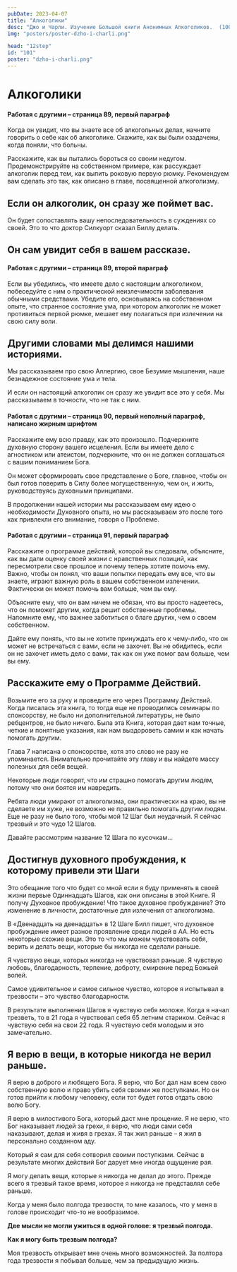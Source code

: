 ```yaml
---
pubDate: 2023-04-07
title: "Алкоголики"
desc: "Джо и Чарли. Изучение Большой книги Анонимных Алкоголиков.  (100)"
img: "posters/poster-dzho-i-charli.png"

head: "12step"
id: "101"
poster: "dzho-i-charli.png"
---
```


# Алкоголики

#### Работая с другими – страница 89, первый параграф

Когда он увидит, что вы знаете все об алкогольных делах, начните говорить о себе как об алкоголике. Скажите, как вы были озадачены, когда поняли, что больны.

Расскажите, как вы пытались бороться со своим недугом. Продемонстрируйте на собственном примере, как рассуждает алкоголик перед тем, как выпить роковую первую рюмку. Рекомендуем вам сделать это так, как описано в главе, посвященной алкоголизму.

## Если он алкоголик, он сразу же поймет вас.

Он будет сопоставлять вашу непоследовательность в суждениях со своей.
Это то что доктор Силкуорт сказал Биллу делать.

## Он сам увидит себя в вашем рассказе.

#### Работая с другими – страница 89, второй параграф

Если вы убедились, что имеете дело с настоящим алкоголиком, побеседуйте с ним о практической неизлечимости заболевания обычными средствами. Убедите его, основываясь на собственном опыте, что странное состояние ума, при котором алкоголик не может противиться первой рюмке, мешает ему полагаться при излечении на свою силу воли.

## Другими словами мы делимся нашими историями.

Мы рассказываем про свою Аллергию, свое Безумие мышления, наше безнадежное состояние ума и тела.

И если он настоящий алкоголик он сразу же увидит все это у себя. Мы рассказываем в точности, что не так с ним.

#### Работая с другими – страница 90, первый неполный параграф, написано жирным шрифтом

Расскажите ему всю правду, как это произошло. Подчеркните духовную сторону вашего исцеления. Если вы имеете дело с агностиком или атеистом, подчеркните, что он не должен соглашаться с вашим пониманием Бога.

Он может сформировать свое представление о Боге, главное, чтобы он был готов поверить в Силу более могущественную, чем он, и жить, руководствуясь духовными принципами.

В продолжении нашей истории мы рассказываем ему идею о необходимости Духовного опыта, но мы рассказываем это после того как привлекли его внимание, говоря о Проблеме.

#### Работая с другими – страница 91, первый параграф

Расскажите о программе действий, которой вы следовали, объясните, как вы дали оценку своей жизни с нравственных позиций, как пересмотрели свое прошлое и почему теперь хотите помочь ему. Важно, чтобы он понял, что ваши попытки передать ему все, что вы знаете, играют важную роль в вашем собственном излечении. Фактически он может помочь вам больше, чем вы ему.

Объясните ему, что он вам ничем не обязан, что вы просто надеетесь, что он поможет другим, когда решит собственные проблемы. Напомните ему, что важнее заботиться о благе других, чем о своем собственном.

Дайте ему понять, что вы не хотите принуждать его к чему-либо, что он может не встречаться с вами, если не захочет. Вы не обидитесь, если он не захочет иметь дело с вами, так как он уже помог вам больше, чем вы ему.

## Расскажите ему о Программе Действий.

Возьмите его за руку и проведите его через Программу Действий. Когда писалась эта книга, то тогда еще не проводились семинары по спонсорству, не было ни дополнительной литературы, не было ребцентров, не было ничего. Была эта Книга, которая дает нам точные, четкие и понятные указания, как нам выздороветь самим и как начать помогать другим.

Глава 7 написана о спонсорстве, хотя это слово не разу не упоминается. Внимательно прочитайте эту главу и вы найдете массу полезных для себя вещей.

Некоторые люди говорят, что им страшно помогать другим людям, потому что они боятся им навредить.

Ребята люди умирают от алкоголизма, они практически на краю, вы не сделаете им хуже, не возможно не правильно помогать другим людям. Еще не разу не было того, чтобы мой 12 Шаг был неудачный. Я сейчас трезвый и это чудо 12 Шагов.

Давайте рассмотрим название 12 Шага по кусочкам…

## Достигнув духовного пробуждения, к которому привели эти Шаги

Это обещание того что будет со мной если я буду применять в своей жизни первые Одиннадцать Шагов, как они описаны в этой Книге. Я получу Духовное пробуждение! Что такое духовное пробуждение? Это изменение в личности, достаточные для излечения от алкоголизма.

В «Двенадцать на двенадцать» в 12 Шаге Билл пишет, что духовное пробуждение имеет разное проявление среди людей в АА. Но есть некоторые схожие вещи. Это то что мы можем чувствовать себя, верить и делать вещи, которые бы никогда не сделали раньше.

Я чувствую вещи, которых никогда не чувствовал раньше. Я чувствую любовь, благодарность, терпение, доброту, смирение перед Божьей волей.

Самое удивительное и самое сильное чувство, которое я испытывал в трезвости – это чувство благодарности.

В результате выполнения Шагов я чувствую себя моложе. Когда я начал трезветь, то в 21 года я чувствовал себя 65 летним стариком. Сейчас я чувствую себя на свои 22 года. Я чувствую себя молодым и это замечательно.

## Я верю в вещи, в которые никогда не верил раньше.

Я верю в доброго и любящего Бога. Я верю, что Бог дал нам всем свою собственную волю и право убить себя своими же поступками. Но он готов прийти к любому человеку, если тот будет готов отдать свою волю Богу.

Я верю в милостивого Бога, который даст мне прощение. Я не верю, что Бог наказывает людей за грехи, я верю, что люди сами себя наказывают, делая и живя в грехах. Я так жил раньше – я жил в персонально созданном аду.

Который я сам для себя сотворил своими поступками. Сейчас в результате многих действий Бог дарует мне иногда ощущение рая.

Я могу делать вещи, которые я никогда не делал до этого. Прежде всего я трезвый такое время, которое я никогда не представлял себе раньше.

Когда у меня было полгода трезвости, то мне казалось, что у меня в голове происходит что-то не вообразимое.

**Две мысли не могли ужиться в одной голове: я трезвый полгода.**

**Как я могу быть трезвым полгода?**

Моя трезвость открывает мне очень много возможностей. За полтора года трезвости я побывал больше, чем за предыдущую жизнь.
